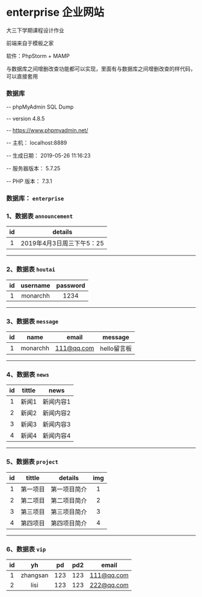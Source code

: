 # enterprise 企业网站

大三下学期课程设计作业

前端来自于模板之家

软件：PhpStorm + MAMP

与数据库之间增删改查功能都可以实现，里面有与数据库之间增删改查的样代码，可以直接套用


### 数据库

-- phpMyAdmin SQL Dump

-- version 4.8.5

-- https://www.phpmyadmin.net/

-- 主机： localhost:8889

-- 生成日期： 2019-05-26 11:16:23

-- 服务器版本： 5.7.25

-- PHP 版本： 7.3.1


### 数据库： `enterprise`

### 1、数据表 `announcement`

|id|details|
|:----:|:----:|
|1|2019年4月3日周三下午5：25|

-- --------------------------------------------------------

### 2、数据表 `houtai`

|id|username|password|
|:-:|:-:|:-:|
|1|monarchh|1234|

-- --------------------------------------------------------

### 3、数据表 `message`

|id|name|email|message|
|:-:|:-:|:-:|:-:|
|1|monarchh|111@qq.com|hello留言板|

-- --------------------------------------------------------

### 4、数据表 `news`

|id|tittle|news|
|:-:|:-:|:-:|
|1|新闻1|新闻内容1|
|2|新闻2|新闻内容2|
|3|新闻3|新闻内容3|
|4|新闻4|新闻内容4|

-- --------------------------------------------------------

### 5、数据表 `project`

|id|tittle|details|img|
|:-:|:-:|:-:|:-:|
|1|第一项目|第一项目简介|1|
|2|第二项目|第二项目简介|2|
|3|第三项目|第三项目简介|3|
|4|第四项目|第四项目简介|4|

-- --------------------------------------------------------

### 6、数据表 `vip`

|id|yh|pd|pd2|email|
|:-:|:-:|:-:|:-:|:-:|
|1|zhangsan|123|123|111@qq.com|
|2|lisi|123|123|222@qq.com|


